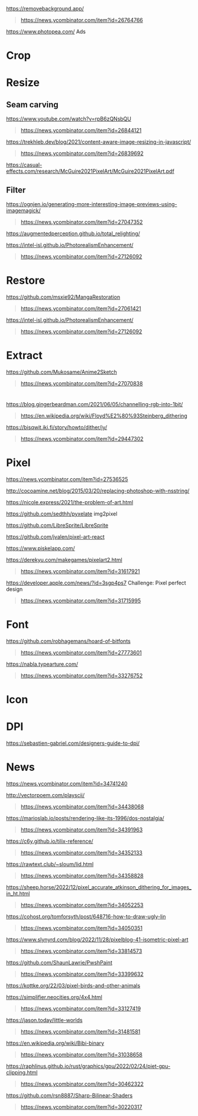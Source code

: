 https://removebackground.app/
> https://news.ycombinator.com/item?id=26764766

https://www.photopea.com/ Ads

# Crop

# Resize
## Seam carving
https://www.youtube.com/watch?v=rpB6zQNsbQU
> https://news.ycombinator.com/item?id=26844121

https://trekhleb.dev/blog/2021/content-aware-image-resizing-in-javascript/
> https://news.ycombinator.com/item?id=26839692

https://casual-effects.com/research/McGuire2021PixelArt/McGuire2021PixelArt.pdf

## Filter
https://ognjen.io/generating-more-interesting-image-previews-using-imagemagick/
> https://news.ycombinator.com/item?id=27047352

https://augmentedperception.github.io/total_relighting/

https://intel-isl.github.io/PhotorealismEnhancement/
> https://news.ycombinator.com/item?id=27126092

# Restore
https://github.com/msxie92/MangaRestoration
> https://news.ycombinator.com/item?id=27061421

https://intel-isl.github.io/PhotorealismEnhancement/
> https://news.ycombinator.com/item?id=27126092

# Extract
https://github.com/Mukosame/Anime2Sketch
> https://news.ycombinator.com/item?id=27070838

#
https://blog.gingerbeardman.com/2021/06/05/channelling-rgb-into-1bit/
> https://en.wikipedia.org/wiki/Floyd%E2%80%93Steinberg_dithering

https://bisqwit.iki.fi/story/howto/dither/jy/
> https://news.ycombinator.com/item?id=29447302

# Pixel
https://news.ycombinator.com/item?id=27536525

http://cocoamine.net/blog/2015/03/20/replacing-photoshop-with-nsstring/

https://nicole.express/2021/the-problem-of-art.html

https://github.com/sedthh/pyxelate img2pixel

https://github.com/LibreSprite/LibreSprite

https://github.com/jvalen/pixel-art-react

https://www.piskelapp.com/

https://derekyu.com/makegames/pixelart2.html
> https://news.ycombinator.com/item?id=31617921

https://developer.apple.com/news/?id=3sgp4ps7 Challenge: Pixel perfect design
> https://news.ycombinator.com/item?id=31715995

# Font
https://github.com/robhagemans/hoard-of-bitfonts
> https://news.ycombinator.com/item?id=27773601

https://nabla.typearture.com/
> https://news.ycombinator.com/item?id=33276752

# Icon

# DPI
https://sebastien-gabriel.com/designers-guide-to-dpi/

# News
https://news.ycombinator.com/item?id=34741240

http://vectorpoem.com/playscii/
> https://news.ycombinator.com/item?id=34438068

https://marioslab.io/posts/rendering-like-its-1996/dos-nostalgia/
> https://news.ycombinator.com/item?id=34391963

https://c6y.github.io/tilix-reference/
> https://news.ycombinator.com/item?id=34352133

https://rawtext.club/~sloum/lid.html
> https://news.ycombinator.com/item?id=34358828

https://sheep.horse/2022/12/pixel_accurate_atkinson_dithering_for_images_in_ht.html
> https://news.ycombinator.com/item?id=34052253

https://cohost.org/tomforsyth/post/648716-how-to-draw-ugly-lin
> https://news.ycombinator.com/item?id=34050351

https://www.slynyrd.com/blog/2022/11/28/pixelblog-41-isometric-pixel-art
> https://news.ycombinator.com/item?id=33814573

https://github.com/ShaunLawrie/PwshPaint
> https://news.ycombinator.com/item?id=33399632

https://kottke.org/22/03/pixel-birds-and-other-animals

https://simplifier.neocities.org/4x4.html
> https://news.ycombinator.com/item?id=33127419

https://jason.today/little-worlds
> https://news.ycombinator.com/item?id=31481581

https://en.wikipedia.org/wiki/Bibi-binary
> https://news.ycombinator.com/item?id=31038658

https://raphlinus.github.io/rust/graphics/gpu/2022/02/24/piet-gpu-clipping.html
> https://news.ycombinator.com/item?id=30462322

https://github.com/rsn8887/Sharp-Bilinear-Shaders
> https://news.ycombinator.com/item?id=30220317

